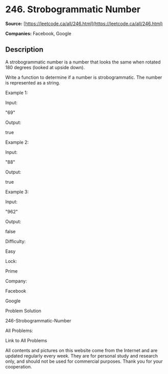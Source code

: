 # 246. Strobogrammatic Number

**Source:** [https://leetcode.ca/all/246.html](https://leetcode.ca/all/246.html)

**Companies:** Facebook, Google

## Description

A strobogrammatic number is a number that looks the same when rotated 180 degrees (looked at
        upside down).

Write a function to determine if a number is strobogrammatic. The number is represented as a
        string.

Example 1:

Input:

"69"

Output:

true

Example 2:

Input:

"88"

Output:

true

Example 3:

Input:

"962"

Output:

false

Difficulty:

Easy

Lock:

Prime

Company:

Facebook

Google

Problem Solution

246-Strobogrammatic-Number

All Problems:

Link to All Problems

All contents and pictures on this website come from the Internet and are updated regularly every week. They are for personal study and research only, and should not be used for commercial purposes. Thank you for your cooperation.

